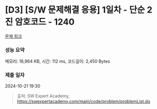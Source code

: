 # [D3] [S/W 문제해결 응용] 1일차 - 단순 2진 암호코드 - 1240 

[문제 링크](https://swexpertacademy.com/main/code/problem/problemDetail.do?contestProbId=AV15FZuqAL4CFAYD) 

### 성능 요약

메모리: 18,964 KB, 시간: 112 ms, 코드길이: 2,450 Bytes

### 제출 일자

2024-10-21 19:30



> 출처: SW Expert Academy, https://swexpertacademy.com/main/code/problem/problemList.do